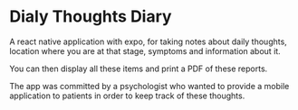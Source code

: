 # Dialy Thoughts Diary

A react native application with expo, for taking notes about daily thoughts, location where you are at that stage, 
symptoms and information about it.

You can then display all these items and print a PDF of these reports.

The app was committed by a psychologist who wanted to provide a mobile application to patients in order to keep track of these thoughts.
